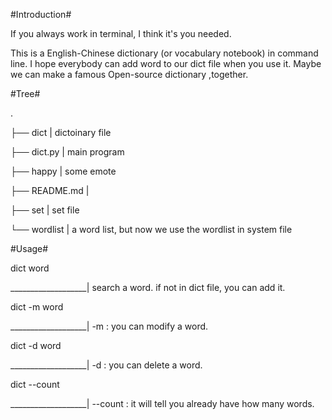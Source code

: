 #Introduction#

If you always work in terminal, I think it's you needed.

This is a English-Chinese dictionary (or vocabulary notebook) in command line.
I hope everybody can add word to our dict file when you use it. Maybe we can make 
a famous Open-source dictionary ,together.


#Tree#

.

├── dict            | dictoinary file

├── dict.py         | main program

├── happy           | some emote

├── README.md       |

├── set             | set file

└── wordlist        | a word list, but now we use the wordlist in system file


#Usage#

dict word

___________________| search a word. if not in dict file, you can add it.

dict -m word

___________________| -m : you can modify a word.

dict -d word

___________________| -d : you can delete a word.

dict --count 

___________________| --count : it will tell you already have how many words.

